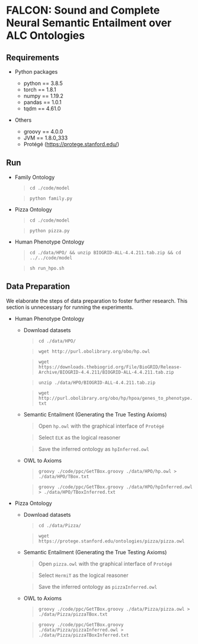 # FALCON: Sound and Complete Neural Semantic Entailment over ALC Ontologies

## Requirements

- Python packages
    * python == 3.8.5
    * torch == 1.8.1
    * numpy == 1.19.2
    * pandas == 1.0.1
    * tqdm == 4.61.0

- Others
    * groovy == 4.0.0
    * JVM == 1.8.0_333
    * Protégé (https://protege.stanford.edu/)


## Run
- Family Ontology
    > `cd ./code/model`

    > `python family.py`
- Pizza Ontology
    > `cd ./code/model`
    
    > `python pizza.py`
- Human Phenotype Ontology
    > `cd ./data/HPO/ && unzip BIOGRID-ALL-4.4.211.tab.zip && cd ../../code/model`

    > `sh run_hpo.sh`

## Data Preparation
We elaborate the steps of data preparation to foster further research. This section is unnecessary for running the experiments. 
- Human Phenotype Ontology
    - Download datasets
        > `cd ./data/HPO/`

        > `wget http://purl.obolibrary.org/obo/hp.owl`

        > `wget https://downloads.thebiogrid.org/File/BioGRID/Release-Archive/BIOGRID-4.4.211/BIOGRID-ALL-4.4.211.tab.zip`

        > `unzip ./data/HPO/BIOGRID-ALL-4.4.211.tab.zip`
        
        > `wget http://purl.obolibrary.org/obo/hp/hpoa/genes_to_phenotype.txt`
    - Semantic Entailment (Generating the True Testing Axioms)
        > Open `hp.owl` with the graphical interface of `Protégé` 

        > Select `ELK` as the logical reasoner

        > Save the inferred ontology as `hpInferred.owl`
    - OWL to Axioms
        > `groovy ./code/ppc/GetTBox.groovy ./data/HPO/hp.owl > ./data/HPO/TBox.txt`

        > `groovy ./code/ppc/GetTBox.groovy ./data/HPO/hpInferred.owl > ./data/HPO/TBoxInferred.txt`

- Pizza Ontology
    - Download datasets
        > `cd ./data/Pizza/`

        > `wget https://protege.stanford.edu/ontologies/pizza/pizza.owl`

    - Semantic Entailment (Generating the True Testing Axioms)
        > Open `pizza.owl` with the graphical interface of `Protégé` 

        > Select `HermiT` as the logical reasoner

        > Save the inferred ontology as `pizzaInferred.owl`

    - OWL to Axioms
        > `groovy ./code/ppc/GetTBox.groovy ./data/Pizza/pizza.owl > ./data/Pizza/pizzaTBox.txt`

        > `groovy ./code/ppc/GetTBox.groovy ./data/Pizza/pizzaInferred.owl > ./data/Pizza/pizzaTBoxInferred.txt`
